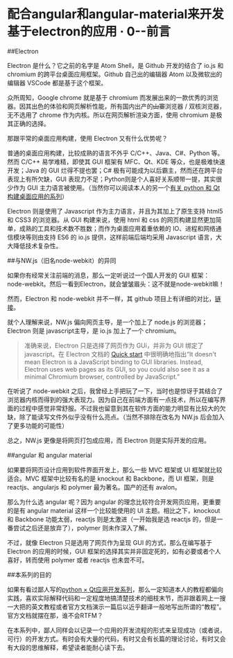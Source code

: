 配合angular和angular-material来开发基于electron的应用 · 0--前言
===========================================

##Electron

Electron 是什么？它之前的名字是 Atom Shell，是 Github 开发的结合了 io.js 和 chromium 的跨平台桌面应用框架。Github 自己出的编辑器 Atom 以及微软出的编辑器 VSCode 都是基于这个框架。

众所周知，Google chrome 就是基于 chromium 而发展出来的一款优秀的浏览器。因其出色的体验和网页解析性能，所有国内出产的<del>山寨</del>浏览器 / 双核浏览器，无不选用了 chrome 作为内核。所以在网页解析渲染方面，使用 chromium 是极其正确的选择。

那跟平常的桌面应用构建，使用 Electron 又有什么优势呢？

普通的桌面应用构建，比较成熟的语言不外乎 C/C++、Java、C#、Python 等。然而 C/C++ 易学难精，即使其 GUI 框架有 MFC、Qt、KDE 等众，也是极难快速开发；Java 的 GUI 烂得不提也罢；C# 极有可能成为以后霸主，然而还在跨平台表现上有所欠缺，GUI 表现力不足；Python则是个人喜好关系顺带一提，其实很少作为 GUI 主力语言被使用。（当然你可以阅读本人的另一个[有关 python 和 Qt 构建桌面应用的系列][1]）

Electron 则是使用了 Javascript 作为主力语言，并且为其加上了原生支持 html5 和 CSS3 的浏览器。从 GUI 构建来说，使用 html 和 css 的网页构建显然更加简单，成熟的工具和技术数不胜数；而作为桌面应用着重依赖的 IO、进程和网络通信模块等则由支持 ES6 的 io.js 提供，这样前端后端均采用 Javascript 语言，大大降低技术复杂性。

[1]: http://blog.e10t.net/python-with-qt-application-development-catalogue/

##与NW.js（旧名node-webkit）的异同

如果你有经常关注前端的消息，那么一定听说过一个国人开发的 GUI 框架：node-webkit。然后一看到Electron，就会皱皱眉头：这不就是node-webkit嘛！

然而，Electron 和 node-webkit 并不一样，其 github 项目上有详细的对比，[链接][2]。

就个人理解来说，NW.js 偏向网页主导，是一个加上了 node.js 的浏览器；Electron 则是 javascript主导，是 io.js 加上了一个 chromium。

> 准确来说，Electron 只是选择了网页作为 GUi，并非为 GUI 绑定了 javascript。在 Electron 文档的 [Quick start][2] 中很明确地指出“It doesn't mean Electron is a JavaScript binding to GUI libraries. Instead, Electron uses web pages as its GUI, so you could also see it as a minimal Chromium browser, controlled by JavaScript.”

在听说了 node-webkit 之后，我曾经上手把玩了一下，当时也是惊讶于其结合了浏览器内核而得到的强大表现力。因为自己在前端方面有一点技术，所以在编写界面的过程中感觉非常舒服。不过我也留意到其在软件方面的能力明显有比较大的欠缺，除了能读写文件外似乎没有什么亮点。（当然不排除在改名为 NW.js 后会加入了更多功能的可能性）

总之，NW.js 更像是将网页打包成应用，而 Electron 则是实际开发的应用。

[2]: https://github.com/atom/electron/blob/master/docs/development/atom-shell-vs-node-webkit.md

[3]: https://github.com/atom/electron/blob/master/docs/tutorial/quick-start.md

##angular 和 angular material

如果要将网页设计应用到软件界面开发上，那么一些 MVC 框架或 UI 框架就比较适合。MVC 框架中比较有名的是 knockout 和 Backbone，而 UI 框架，则是 reactjs、angularjs 和 polymer 最为著名。国产的还有 avalon。

那么为什么选 angular 呢？因为 angular 的理念比较符合开发网页应用，更重要的是有 angular material 这样一个比较能使用的 UI 主题。相比之下，knockout 和 Backbone 功能太弱，reactjs 则是太激进（一开始我是选 reactjs 的，但是一番尝试之后还是放弃了），polymer 则未作深入了解。

不过，就像 Electron 只是选用了网页作为呈现 GUI 的方式，那么在编写基于 Electron 的应用的时候，GUI 框架的选择其实并非固定死的，如有必要或者个人喜好，转而使用 polymer 或者 reactjs 也未尝不可。

##本系列的目的

如果有看过鄙人写的[python × Qt应用开发系列][1]，那么一定知道本人的教程都偏向实践，喜欢实际解释代码和一定程度地搞清楚技术的细枝末节，而非跟着网上一搜一大把的英文教程或者官方文档演示一篇后以近乎翻译一般地写出所谓的“教程”。官方文档就摆在那，谁不会RTFM？

在本系列中，鄙人同样会以记录一个应用的开发流程的形式来呈现成功（或者说，可行）的开发方式。有时会有大量的代码，有时又会有长篇的理论讨论，有时又会有大段的思维解释，希望读者能耐心读下去。